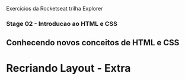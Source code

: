 Exercícios da Rocketseat trilha Explorer

### Stage 02 - Introducao ao HTML e CSS

## Conhecendo novos conceitos de HTML e CSS

# Recriando Layout - Extra


